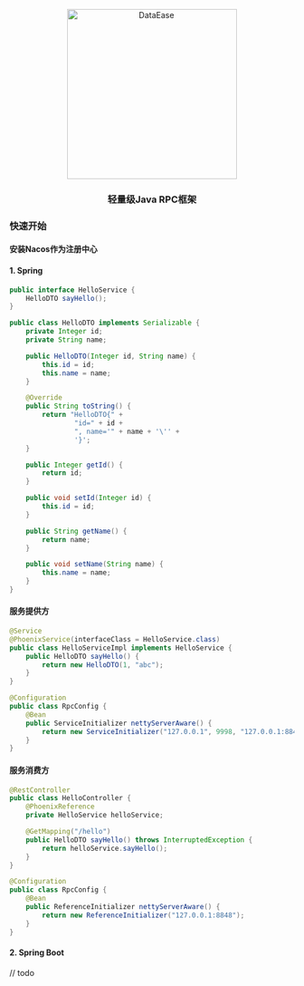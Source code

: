 <p align="center"><a href="https://github.com/BeanCookie/phoenix-rpc"><img src="https://github.com/BeanCookie/phoenix-rpc/blob/main/phoenix-rpc.png" alt="DataEase" width="300" /></a></p>
<h3 align="center">轻量级Java RPC框架</h3>

### 快速开始
#### 安装Nacos作为注册中心
#### 1. Spring
```java
public interface HelloService {
    HelloDTO sayHello();
}
```

```java
public class HelloDTO implements Serializable {
    private Integer id;
    private String name;

    public HelloDTO(Integer id, String name) {
        this.id = id;
        this.name = name;
    }

    @Override
    public String toString() {
        return "HelloDTO{" +
                "id=" + id +
                ", name='" + name + '\'' +
                '}';
    }

    public Integer getId() {
        return id;
    }

    public void setId(Integer id) {
        this.id = id;
    }

    public String getName() {
        return name;
    }

    public void setName(String name) {
        this.name = name;
    }
}
```
#### 服务提供方

```java
@Service
@PhoenixService(interfaceClass = HelloService.class)
public class HelloServiceImpl implements HelloService {
    public HelloDTO sayHello() {
        return new HelloDTO(1, "abc");
    }
}
```
```java
@Configuration
public class RpcConfig {
    @Bean
    public ServiceInitializer nettyServerAware() {
        return new ServiceInitializer("127.0.0.1", 9998, "127.0.0.1:8848");
    }
}
```

#### 服务消费方

```java
@RestController
public class HelloController {
    @PhoenixReference
    private HelloService helloService;

    @GetMapping("/hello")
    public HelloDTO sayHello() throws InterruptedException {
        return helloService.sayHello();
    }
}
```

```java
@Configuration
public class RpcConfig {
    @Bean
    public ReferenceInitializer nettyServerAware() {
        return new ReferenceInitializer("127.0.0.1:8848");
    }
}
```

#### 2. Spring Boot
// todo